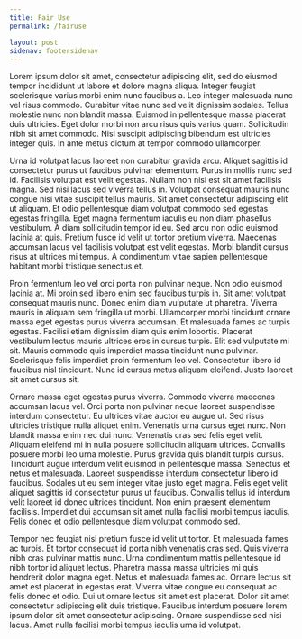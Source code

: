 ```yaml
---
title: Fair Use
permalink: /fairuse

layout: post
sidenav: footersidenav
---
```

Lorem ipsum dolor sit amet, consectetur adipiscing elit, sed do eiusmod tempor incididunt ut labore et dolore magna aliqua. Integer feugiat scelerisque varius morbi enim nunc faucibus a. Leo integer malesuada nunc vel risus commodo. Curabitur vitae nunc sed velit dignissim sodales. Tellus molestie nunc non blandit massa. Euismod in pellentesque massa placerat duis ultricies. Eget dolor morbi non arcu risus quis varius quam. Sollicitudin nibh sit amet commodo. Nisl suscipit adipiscing bibendum est ultricies integer quis. In ante metus dictum at tempor commodo ullamcorper.

Urna id volutpat lacus laoreet non curabitur gravida arcu. Aliquet sagittis id consectetur purus ut faucibus pulvinar elementum. Purus in mollis nunc sed id. Facilisis volutpat est velit egestas. Nullam non nisi est sit amet facilisis magna. Sed nisi lacus sed viverra tellus in. Volutpat consequat mauris nunc congue nisi vitae suscipit tellus mauris. Sit amet consectetur adipiscing elit ut aliquam. Et odio pellentesque diam volutpat commodo sed egestas egestas fringilla. Eget magna fermentum iaculis eu non diam phasellus vestibulum. A diam sollicitudin tempor id eu. Sed arcu non odio euismod lacinia at quis. Pretium fusce id velit ut tortor pretium viverra. Maecenas accumsan lacus vel facilisis volutpat est velit egestas. Morbi blandit cursus risus at ultrices mi tempus. A condimentum vitae sapien pellentesque habitant morbi tristique senectus et.

Proin fermentum leo vel orci porta non pulvinar neque. Non odio euismod lacinia at. Mi proin sed libero enim sed faucibus turpis in. Sit amet volutpat consequat mauris nunc. Donec enim diam vulputate ut pharetra. Viverra mauris in aliquam sem fringilla ut morbi. Ullamcorper morbi tincidunt ornare massa eget egestas purus viverra accumsan. Et malesuada fames ac turpis egestas. Facilisi etiam dignissim diam quis enim lobortis. Placerat vestibulum lectus mauris ultrices eros in cursus turpis. Elit sed vulputate mi sit. Mauris commodo quis imperdiet massa tincidunt nunc pulvinar. Scelerisque felis imperdiet proin fermentum leo vel. Consectetur libero id faucibus nisl tincidunt. Nunc id cursus metus aliquam eleifend. Justo laoreet sit amet cursus sit.

Ornare massa eget egestas purus viverra. Commodo viverra maecenas accumsan lacus vel. Orci porta non pulvinar neque laoreet suspendisse interdum consectetur. Eu ultrices vitae auctor eu augue ut. Sed risus ultricies tristique nulla aliquet enim. Venenatis urna cursus eget nunc. Non blandit massa enim nec dui nunc. Venenatis cras sed felis eget velit. Aliquam eleifend mi in nulla posuere sollicitudin aliquam ultrices. Convallis posuere morbi leo urna molestie. Purus gravida quis blandit turpis cursus. Tincidunt augue interdum velit euismod in pellentesque massa. Senectus et netus et malesuada. Laoreet suspendisse interdum consectetur libero id faucibus. Sodales ut eu sem integer vitae justo eget magna. Felis eget velit aliquet sagittis id consectetur purus ut faucibus. Convallis tellus id interdum velit laoreet id donec ultrices tincidunt. Non enim praesent elementum facilisis. Imperdiet dui accumsan sit amet nulla facilisi morbi tempus iaculis. Felis donec et odio pellentesque diam volutpat commodo sed.

Tempor nec feugiat nisl pretium fusce id velit ut tortor. Et malesuada fames ac turpis. Et tortor consequat id porta nibh venenatis cras sed. Quis viverra nibh cras pulvinar mattis nunc. Urna condimentum mattis pellentesque id nibh tortor id aliquet lectus. Pharetra massa massa ultricies mi quis hendrerit dolor magna eget. Netus et malesuada fames ac. Ornare lectus sit amet est placerat in egestas erat. Viverra vitae congue eu consequat ac felis donec et odio. Dui ut ornare lectus sit amet est placerat. Dolor sit amet consectetur adipiscing elit duis tristique. Faucibus interdum posuere lorem ipsum dolor sit amet consectetur adipiscing. Ornare suspendisse sed nisi lacus. Amet nulla facilisi morbi tempus iaculis urna id volutpat.